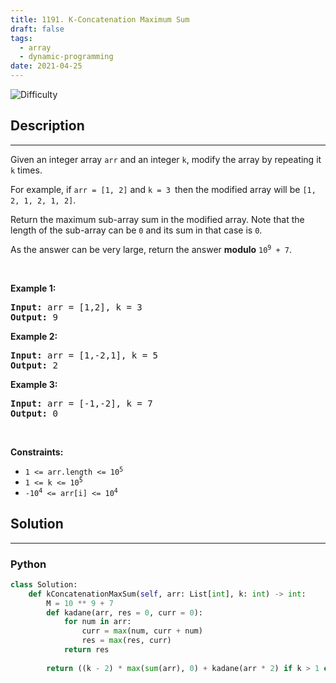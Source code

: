 ```yaml
---
title: 1191. K-Concatenation Maximum Sum
draft: false
tags: 
  - array
  - dynamic-programming
date: 2021-04-25
---
```


![Difficulty](https://img.shields.io/badge/Difficulty-Medium-blue.svg)

## Description

---
<p>Given an integer array <code>arr</code> and an integer <code>k</code>, modify the array by repeating it <code>k</code> times.</p>

<p>For example, if <code>arr = [1, 2]</code> and <code>k = 3 </code>then the modified array will be <code>[1, 2, 1, 2, 1, 2]</code>.</p>

<p>Return the maximum sub-array sum in the modified array. Note that the length of the sub-array can be <code>0</code> and its sum in that case is <code>0</code>.</p>

<p>As the answer can be very large, return the answer <strong>modulo</strong> <code>10<sup>9</sup> + 7</code>.</p>

<p>&nbsp;</p>
<p><strong class="example">Example 1:</strong></p>

<pre>
<strong>Input:</strong> arr = [1,2], k = 3
<strong>Output:</strong> 9
</pre>

<p><strong class="example">Example 2:</strong></p>

<pre>
<strong>Input:</strong> arr = [1,-2,1], k = 5
<strong>Output:</strong> 2
</pre>

<p><strong class="example">Example 3:</strong></p>

<pre>
<strong>Input:</strong> arr = [-1,-2], k = 7
<strong>Output:</strong> 0
</pre>

<p>&nbsp;</p>
<p><strong>Constraints:</strong></p>

<ul>
	<li><code>1 &lt;= arr.length &lt;= 10<sup>5</sup></code></li>
	<li><code>1 &lt;= k &lt;= 10<sup>5</sup></code></li>
	<li><code>-10<sup>4</sup> &lt;= arr[i] &lt;= 10<sup>4</sup></code></li>
</ul>


## Solution

---
### Python
``` py title='k-concatenation-maximum-sum'
class Solution:
    def kConcatenationMaxSum(self, arr: List[int], k: int) -> int:
        M = 10 ** 9 + 7
        def kadane(arr, res = 0, curr = 0):
            for num in arr:
                curr = max(num, curr + num)
                res = max(res, curr)
            return res
        
        return ((k - 2) * max(sum(arr), 0) + kadane(arr * 2) if k > 1 else kadane(arr)) % M

```

